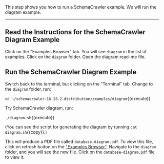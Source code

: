 This step shows you how to run a SchemaCrawler example. We will run the diagram example.

-----

## Read the Instructions for the SchemaCrawler Diagram Example

Click on the "Examples Browser" tab. You will see `diagram` in the list of examples. Click on the `diagram` folder. Open the diagram read-me file.


## Run the SchemaCrawler Diagram Example

Switch back to the terminal, but clicking on the "Terminal" tab. Change to the `diagram` folder, run:

`cd ~/schemacrawler-16.26.2-distribution/examples/diagram`{{execute}}

Try SchemaCrawler diagram, run:

`./diagram.sh`{{execute}}

(You can see the script for generating the diagram by running `cat diagram.sh`{{copy}}.)

This will produce a PDF file called `database-diagram.pdf`. To view this file, click on refresh button on the ["Examples Browser"](https://[[HOST_SUBDOMAIN]]-80-[[KATACODA_HOST]].environments.katacoda.com). Navigate to the `diagram` folder, and you will see the new file. Click on the `database-diagram.pdf` file to view it.
